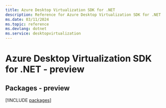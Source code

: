```yaml
---
title: Azure Desktop Virtualization SDK for .NET
description: Reference for Azure Desktop Virtualization SDK for .NET
ms.date: 03/11/2024
ms.topic: reference
ms.devlang: dotnet
ms.service: desktopvirtualization
---
```

# Azure Desktop Virtualization SDK for .NET - preview
## Packages - preview
[!INCLUDE [packages](desktop-virtualization-index.md)]